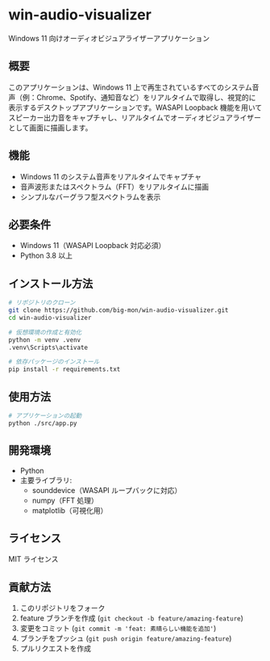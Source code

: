 # win-audio-visualizer

Windows 11 向けオーディオビジュアライザーアプリケーション

## 概要

このアプリケーションは、Windows 11 上で再生されているすべてのシステム音声（例：Chrome、Spotify、通知音など）をリアルタイムで取得し、視覚的に表示するデスクトップアプリケーションです。WASAPI Loopback 機能を用いてスピーカー出力音をキャプチャし、リアルタイムでオーディオビジュアライザーとして画面に描画します。

## 機能

- Windows 11 のシステム音声をリアルタイムでキャプチャ
- 音声波形またはスペクトラム（FFT）をリアルタイムに描画
- シンプルなバーグラフ型スペクトラムを表示

## 必要条件

- Windows 11（WASAPI Loopback 対応必須）
- Python 3.8 以上

## インストール方法

```bash
# リポジトリのクローン
git clone https://github.com/big-mon/win-audio-visualizer.git
cd win-audio-visualizer

# 仮想環境の作成と有効化
python -m venv .venv
.venv\Scripts\activate

# 依存パッケージのインストール
pip install -r requirements.txt
```

## 使用方法

```bash
# アプリケーションの起動
python ./src/app.py
```

## 開発環境

- Python
- 主要ライブラリ:
  - sounddevice（WASAPI ループバックに対応）
  - numpy（FFT 処理）
  - matplotlib（可視化用）

## ライセンス

MIT ライセンス

## 貢献方法

1. このリポジトリをフォーク
2. feature ブランチを作成 (`git checkout -b feature/amazing-feature`)
3. 変更をコミット (`git commit -m 'feat: 素晴らしい機能を追加'`)
4. ブランチをプッシュ (`git push origin feature/amazing-feature`)
5. プルリクエストを作成
